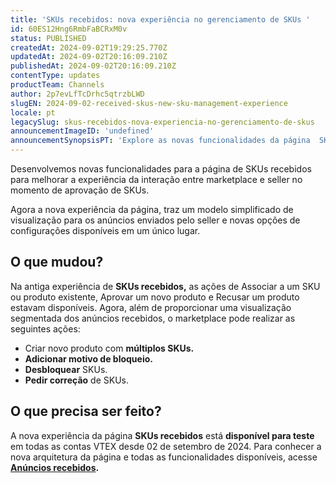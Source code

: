 ```yaml
---
title: 'SKUs recebidos: nova experiência no gerenciamento de SKUs '
id: 60ES12Hng6RmbFaBCRxM0v
status: PUBLISHED
createdAt: 2024-09-02T19:29:25.770Z
updatedAt: 2024-09-02T20:16:09.210Z
publishedAt: 2024-09-02T20:16:09.210Z
contentType: updates
productTeam: Channels
author: 2p7evLfTcDrhc5qtrzbLWD
slugEN: 2024-09-02-received-skus-new-sku-management-experience
locale: pt
legacySlug: skus-recebidos-nova-experiencia-no-gerenciamento-de-skus
announcementImageID: 'undefined'
announcementSynopsisPT: 'Explore as novas funcionalidades da página  SKUs recebidos, desenvolvidas para facilitar o dia a dia da sua operação.'
---
```


Desenvolvemos novas funcionalidades para a página de SKUs recebidos para melhorar a experiência da interação entre marketplace e seller no momento de aprovação de SKUs.  

Agora a nova experiência da página, traz um modelo simplificado de visualização para os anúncios enviados pelo seller e novas opções de configurações disponíveis em um único lugar.  

## O que mudou?

Na antiga experiência de **SKUs recebidos,** as ações de Associar a um SKU ou produto existente, Aprovar um novo produto e Recusar um produto estavam disponíveis. 
Agora, além de proporcionar uma visualização segmentada dos anúncios recebidos, o marketplace pode realizar as seguintes ações:  

- Criar novo produto com **múltiplos SKUs.**  
- **Adicionar motivo de bloqueio.**  
- **Desbloquear** SKUs.  
- **Pedir correção** de SKUs.  

## O que precisa ser feito?

A nova experiência da página **SKUs recebidos** está **disponível para teste** em todas as contas VTEX desde 02 de setembro de 2024. 
Para conhecer a nova arquitetura da página e todas as funcionalidades disponíveis, acesse **[Anúncios recebidos](https://help.vtex.com/pt/tutorial/skus-recebidos-beta--4hxDUmbgOEVFSTU2Eqi8DK).**

